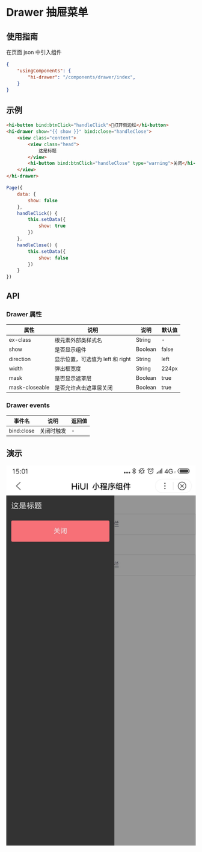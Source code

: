 # Drawer 抽屉菜单  
## 使用指南  
在页面 json 中引入组件   

```json    
{
    "usingComponents": {
        "hi-drawer": "/components/drawer/index",
    }
} 
```  

## 示例  
```html 
<hi-button bind:btnClick="handleClick">打开侧边栏</hi-button>  
<hi-drawer show="{{ show }}" bind:close="handleClose">
    <view class="content">
        <view class="head">
            这是标题
        </view>
        <hi-button bind:btnClick="handleClose" type="warning">关闭</hi-button>
    </view>
</hi-drawer> 
```  

```javascript  
Page({
    data: {
        show: false
    },
    handleClick() {
        this.setData({
            show: true
        })
    },
    handleClose() {
        this.setData({
            show: false
        })
    }
})
```  

## API 
### Drawer 属性  
| 属性 | 说明 | 说明 | 默认值 |
| --- | --- | --- | --- |
| ex-class | 根元素外部类样式名 | String | - |
| show | 是否显示组件 | Boolean | false |
| direction | 显示位置，可选值为 left 和 right | String | left |
| width | 弹出框宽度 | String | 224px |
| mask | 是否显示遮罩层 | Boolean | true |
| mask-closeable | 是否允许点击遮罩层关闭 | Boolean | true |  

### Drawer events  
| 事件名 | 说明 | 返回值 |
| --- | --- | --- |
| bind:close |关闭时触发 | - |

## 演示
![layout](./images/12.png)

